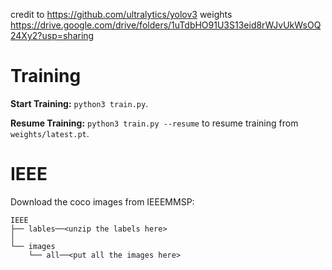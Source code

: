 credit to https://github.com/ultralytics/yolov3
weights https://drive.google.com/drive/folders/1uTdbHO91U3S13eid8rWJvUkWsOQ24Xy2?usp=sharing

# Training

**Start Training:** `python3 train.py`.

**Resume Training:** `python3 train.py --resume` to resume training from `weights/latest.pt`.

# IEEE
  Download the coco images from IEEEMMSP:
  ```
  IEEE
  ├── lables──<unzip the labels here>
  │   
  └── images
      └── all──<put all the images here>
  
